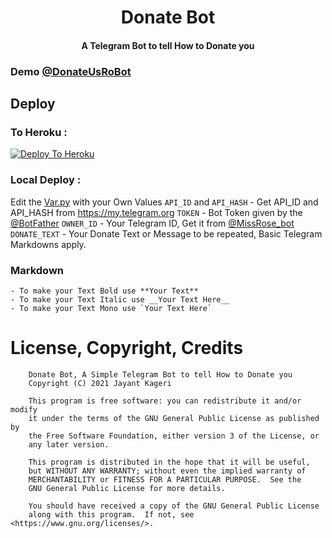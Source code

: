 <h1 align="center"><b>Donate Bot</b></h1>
<h4 align="center">A Telegram Bot to tell How to Donate you</h4>


### Demo [@DonateUsRoBot](https://t.me/DonateUsRobot)

## Deploy

### To Heroku :
[![Deploy To Heroku](https://www.herokucdn.com/deploy/button.svg)](https://heroku.com/deploy?template=https://github.com/jayantkageri/DonateBot)

### Local Deploy :
Edit the [Var.py](https://github.com/jayantkageri/DonateBot/blob/main/Var.py)  with your Own Values
`API_ID` and `API_HASH` - Get API_ID and API_HASH from https://my.telegram.org
`TOKEN` - Bot Token given by the [@BotFather](https://t.me/BotFather)
`OWNER_ID` - Your Telegram ID, Get it from [@MissRose_bot](https://t.me/MissRose_bot)
`DONATE_TEXT` - Your Donate Text or Message to be repeated, Basic Telegram Markdowns apply.

### Markdown
```
- To make your Text Bold use **Your Text**
- To make your Text Italic use __Your Text Here__
- To make your Text Mono use `Your Text Here`
```
# License, Copyright, Credits
```
    Donate Bot, A Simple Telegram Bot to tell How to Donate you
    Copyright (C) 2021 Jayant Kageri

    This program is free software: you can redistribute it and/or modify
    it under the terms of the GNU General Public License as published by
    the Free Software Foundation, either version 3 of the License, or
    any later version.

    This program is distributed in the hope that it will be useful,
    but WITHOUT ANY WARRANTY; without even the implied warranty of
    MERCHANTABILITY or FITNESS FOR A PARTICULAR PURPOSE.  See the
    GNU General Public License for more details.

    You should have received a copy of the GNU General Public License
    along with this program.  If not, see <https://www.gnu.org/licenses/>.
```
